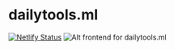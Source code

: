 # dailytools.ml
[![Netlify Status](https://api.netlify.com/api/v1/badges/ec4e4d36-75a7-4787-bbec-2c39b621e236/deploy-status)](https://app.netlify.com/sites/mellifluous-melomakarona-f5a446/deploys)
![Alt](https://repobeats.axiom.co/api/embed/9d222be3d18c72dd381a2ba07f2ede45676468bf.svg "Repobeats analytics image")
 frontend for dailytools.ml
